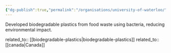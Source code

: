 ```yaml
---
{"dg-publish":true,"permalink":"/organisations/university-of-waterloo/","title":"University of Waterloo"}
---
```



Developed biodegradable plastics from food waste using bacteria, reducing environmental impact.

related_to:: [[biodegradable-plastics\|biodegradable-plastics]]
related_to:: [[canada\|Canada]]
